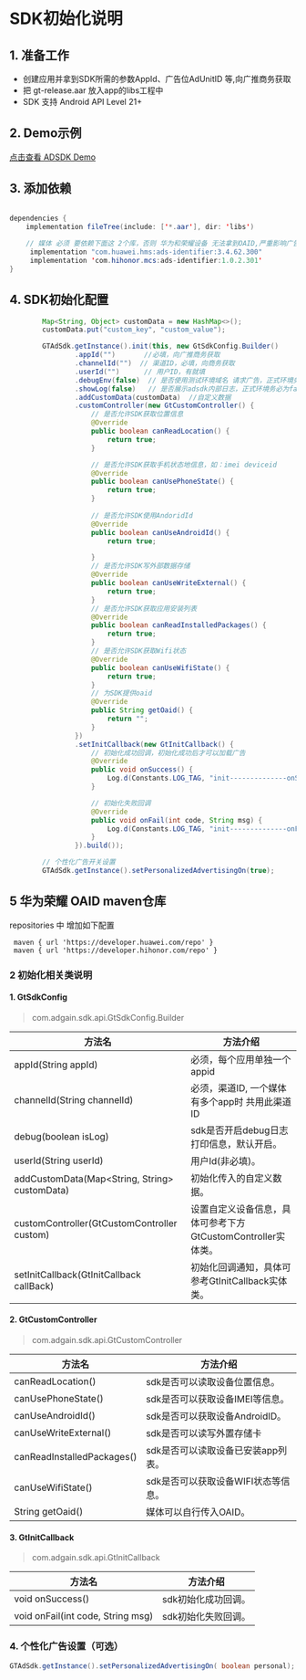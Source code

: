 # SDK初始化说明

## 1. 准备工作

* 创建应用并拿到SDK所需的参数AppId、广告位AdUnitID 等,向广推商务获取
* 把 gt-release.aar 放入app的libs工程中
* SDK 支持 Android API Level 21+

## 2. Demo示例

[点击查看 ADSDK  Demo](https://github.com/one-piece-official/GtAndroidSdkDemo)


## 3. 添加依赖
```java

dependencies {
    implementation fileTree(include: ['*.aar'], dir: 'libs')
    
    // 媒体 必须 要依赖下面这 2个库，否则 华为和荣耀设备 无法拿到OAID,严重影响广告填充
     implementation "com.huawei.hms:ads-identifier:3.4.62.300"
     implementation 'com.hihonor.mcs:ads-identifier:1.0.2.301'
}

```


## 4. SDK初始化配置

```java
        Map<String, Object> customData = new HashMap<>();
        customData.put("custom_key", "custom_value");

        GTAdSdk.getInstance().init(this, new GtSdkConfig.Builder()
                .appId("")       //必填，向广推商务获取
                .channelId("")  // 渠道ID，必填，向商务获取
                .userId("")      // 用户ID，有就填
                .debugEnv(false)  // 是否使用测试环境域名 请求广告，正式环境务必为false
                .showLog(false)   // 是否展示adsdk内部日志，正式环境务必为false
                .addCustomData(customData)  //自定义数据
                .customController(new GtCustomController() {
                    // 是否允许SDK获取位置信息
                    @Override
                    public boolean canReadLocation() {
                        return true;
                    }

                    // 是否允许SDK获取手机状态地信息，如：imei deviceid
                    @Override
                    public boolean canUsePhoneState() {
                        return true;
                    }
                    
                    // 是否允许SDK使用AndoridId
                    @Override
                    public boolean canUseAndroidId() {
                        return true;

                    }
                    // 是否允许SDK写外部数据存储
                    @Override
                    public boolean canUseWriteExternal() {
                        return true;
                    }
                    // 是否允许SDK获取应用安装列表
                    @Override
                    public boolean canReadInstalledPackages() {
                        return true;
                    }
                    // 是否允许SDK获取Wifi状态
                    @Override
                    public boolean canUseWifiState() {
                        return true;
                    }
                    // 为SDK提供oaid
                    @Override
                    public String getOaid() {
                        return "";
                    }
                })
                .setInitCallback(new GtInitCallback() {
                    // 初始化成功回调，初始化成功后才可以加载广告
                    @Override
                    public void onSuccess() {
                        Log.d(Constants.LOG_TAG, "init--------------onSuccess-----------");
                    }

                    // 初始化失败回调
                    @Override
                    public void onFail(int code, String msg) {
                        Log.d(Constants.LOG_TAG, "init--------------onFail-----------" + code + ":" + msg);
                    }
                }).build());

        // 个性化广告开关设置
        GTAdSdk.getInstance().setPersonalizedAdvertisingOn(true);
```

## 5 华为荣耀 OAID maven仓库
 repositories 中 增加如下配置

```
 maven { url 'https://developer.huawei.com/repo' }
 maven { url 'https://developer.hihonor.com/repo' }
```

###  2 初始化相关类说明

####  1. GtSdkConfig
> com.adgain.sdk.api.GtSdkConfig.Builder

| 方法名 | 方法介绍 |
| --- | --- |
| appId(String appId) | 必须，每个应用单独一个appid                    |
| channelId(String channelId) | 必须，渠道ID, 一个媒体有多个app时 共用此渠道ID                    |
| debug(boolean isLog) | sdk是否开启debug日志打印信息，默认开启。    |
| userId(String userId) | 用户Id(非必填)。                     |
| addCustomData(Map<String, String> customData) | 初始化传入的自定义数据。 |
| customController(GtCustomController custom) | 设置自定义设备信息，具体可参考下方GtCustomController实体类。|
| setInitCallback(GtInitCallback callBack) | 初始化回调通知，具体可参考GtInitCallback实体类。 |


####  2. GtCustomController
> com.adgain.sdk.api.GtCustomController

| 方法名 | 方法介绍 |
| --- | --- |
| canReadLocation() | sdk是否可以读取设备位置信息。                    |
| canUsePhoneState() | sdk是否可以获取设备IMEI等信息。                     |
| canUseAndroidId()  | sdk是否可以获取设备AndroidID。|
| canUseWriteExternal() | sdk是否可以读写外置存储卡                    |
| canReadInstalledPackages() | sdk是否可以读取设备已安装app列表。 |
| canUseWifiState() | sdk是否可以获取设备WIFI状态等信息。                     |
| String getOaid()  | 媒体可以自行传入OAID。|

####  3. GtInitCallback
> com.adgain.sdk.api.GtInitCallback

| 方法名 | 方法介绍 |
| --- | --- |
| void onSuccess() | sdk初始化成功回调。                    |
| void onFail(int code, String msg) | sdk初始化失败回调。 |



### 4. 个性化广告设置（可选）

```java
GTAdSdk.getInstance().setPersonalizedAdvertisingOn( boolean personal);    
```
